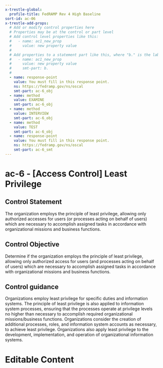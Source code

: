 ```yaml
---
x-trestle-global:
  profile-title: FedRAMP Rev 4 High Baseline
sort-id: ac-06
x-trestle-add-props:
  # Add or modify control properties here
  # Properties may be at the control or part level
  # Add control level properties like this:
  #   - name: ac1_new_prop
  #     value: new property value
  #
  # Add properties to a statement part like this, where "b." is the label of the target statement part
  #   - name: ac1_new_prop
  #     value: new property value
  #     smt-part: b.
  #
  - name: response-point
    value: You must fill in this response point.
    ns: https://fedramp.gov/ns/oscal
    smt-part: ac-6_obj
  - name: method
    value: EXAMINE
    smt-part: ac-6_obj
  - name: method
    value: INTERVIEW
    smt-part: ac-6_obj
  - name: method
    value: TEST
    smt-part: ac-6_obj
  - name: response-point
    value: You must fill in this response point.
    ns: https://fedramp.gov/ns/oscal
    smt-part: ac-6_smt
---
```


# ac-6 - \[Access Control\] Least Privilege

## Control Statement

The organization employs the principle of least privilege, allowing only authorized accesses for users (or processes acting on behalf of users) which are necessary to accomplish assigned tasks in accordance with organizational missions and business functions.

## Control Objective

Determine if the organization employs the principle of least privilege, allowing only authorized access for users (and processes acting on behalf of users) which are necessary to accomplish assigned tasks in accordance with organizational missions and business functions.

## Control guidance

Organizations employ least privilege for specific duties and information systems. The principle of least privilege is also applied to information system processes, ensuring that the processes operate at privilege levels no higher than necessary to accomplish required organizational missions/business functions. Organizations consider the creation of additional processes, roles, and information system accounts as necessary, to achieve least privilege. Organizations also apply least privilege to the development, implementation, and operation of organizational information systems.

# Editable Content

<!-- Make additions and edits below -->
<!-- The above represents the contents of the control as received by the profile, prior to additions. -->
<!-- If the profile makes additions to the control, they will appear below. -->
<!-- The above markdown may not be edited but you may edit the content below, and/or introduce new additions to be made by the profile. -->
<!-- If there is a yaml header at the top, parameter values may be edited. Use --set-parameters to incorporate the changes during assembly. -->
<!-- The content here will then replace what is in the profile for this control, after running profile-assemble. -->
<!-- The added parts in the profile for this control are below.  You may edit them and/or add new ones. -->
<!-- Each addition must have a heading either of the form ## Control my_addition_name -->
<!-- or ## Part a. (where the a. refers to one of the control statement labels.) -->
<!-- "## Control" parts are new parts added after the statement part. -->
<!-- "## Part" parts are new parts added into the top-level statement part with that label. -->
<!-- Subparts may be added with nested hash levels of the form ### My Subpart Name -->
<!-- underneath the parent ## Control or ## Part being added -->
<!-- See https://ibm.github.io/compliance-trestle/tutorials/ssp_profile_catalog_authoring/ssp_profile_catalog_authoring for guidance. -->
